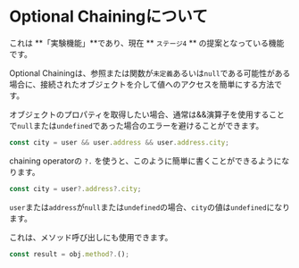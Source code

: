 # **Optional Chainingについて**

これは **「実験機能」**であり、現在 ** `ステージ4` ** の提案となっている機能です。

Optional Chainingは、参照または関数が`未定義`あるいは`null`である可能性がある場合に、接続されたオブジェクトを介して値へのアクセスを簡単にする方法です。

オブジェクトのプロパティを取得したい場合、通常は&&演算子を使用することで`null`または`undefined`であった場合のエラーを避けることができます。

```js
const city = user && user.address && user.address.city;
```


chaining operatorの `?.` を使うと、このように簡単に書くことができるようになります。

```js
const city = user?.address?.city;
```

`user`または`address`が`null`または`undefined`の場合、`city`の値は`undefined`になります。

これは、メソッド呼び出しにも使用できます。


```js
const result = obj.method?.();
```
